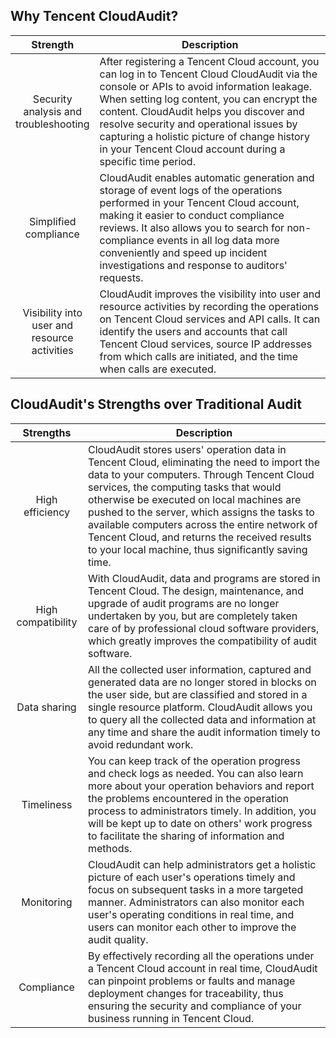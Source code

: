 


## Why Tencent CloudAudit? 
<style>
table th:first-of-type {
    width: 600px;
}
</style>


| Strength | Description |
|:--------:|------------|
| Security analysis and troubleshooting | After registering a Tencent Cloud account, you can log in to Tencent Cloud CloudAudit via the console or APIs to avoid information leakage. When setting log content, you can encrypt the content. CloudAudit helps you discover and resolve security and operational issues by capturing a holistic picture of change history in your Tencent Cloud account during a specific time period. |
| Simplified compliance | CloudAudit enables automatic generation and storage of event logs of the operations performed in your Tencent Cloud account, making it easier to conduct compliance reviews. It also allows you to search for non-compliance events in all log data more conveniently and speed up incident investigations and response to auditors' requests. |
| Visibility into user and resource activities | CloudAudit improves the visibility into user and resource activities by recording the operations on Tencent Cloud services and API calls. It can identify the users and accounts that call Tencent Cloud services, source IP addresses from which calls are initiated, and the time when calls are executed.


## CloudAudit's Strengths over Traditional Audit
<style>
table th:first-of-type {
    width: 100px;
}
</style>


| Strengths | Description |
|:--------:|------------|
| High efficiency | CloudAudit stores users' operation data in Tencent Cloud, eliminating the need to import the data to your computers. Through Tencent Cloud services, the computing tasks that would otherwise be executed on local machines are pushed to the server, which assigns the tasks to available computers across the entire network of Tencent Cloud, and returns the received results to your local machine, thus significantly saving time. |
| High compatibility | With CloudAudit, data and programs are stored in Tencent Cloud. The design, maintenance, and upgrade of audit programs are no longer undertaken by you, but are completely taken care of by professional cloud software providers, which greatly improves the compatibility of audit software. |
| Data sharing | All the collected user information, captured and generated data are no longer stored in blocks on the user side, but are classified and stored in a single resource platform. CloudAudit allows you to query all the collected data and information at any time and share the audit information timely to avoid redundant work. |
| Timeliness | You can keep track of the operation progress and check logs as needed. You can also learn more about your operation behaviors and report the problems encountered in the operation process to administrators timely. In addition, you will be kept up to date on others' work progress to facilitate the sharing of information and methods. |
| Monitoring | CloudAudit can help administrators get a holistic picture of each user's operations timely and focus on subsequent tasks in a more targeted manner. Administrators can also monitor each user's operating conditions in real time, and users can monitor each other to improve the audit quality. |
| Compliance | By effectively recording all the operations under a Tencent Cloud account in real time, CloudAudit can pinpoint problems or faults and manage deployment changes for traceability, thus ensuring the security and compliance of your business running in Tencent Cloud. |
